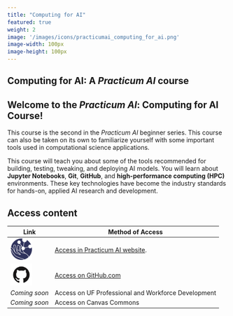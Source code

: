 ```yaml
---
title: "Computing for AI"
featured: true
weight: 2
image: '/images/icons/practicumai_computing_for_ai.png'
image-width: 100px
image-height: 100px
---
```


## Computing for AI: A *Practicum AI* course

## Welcome to the *Practicum AI*: Computing for AI Course! 

This course is the second in the *Practicum AI* beginner series. This course can also be taken on its own to familiarize yourself with some important tools used in computational science applications.  

This course will teach you about some of the tools recommended for building, testing, tweaking, and deploying AI models. You will learn about **Jupyter Notebooks**, **Git**, **GitHub**, and **high-performance computing (HPC)** environments. These key technologies have become the industry standards for hands-on, applied AI research and development.

## Access content

Link | Method of Access
-----|-----------------
<a href="/computing_for_ai/README/"><img src='/images/logo/Practicum_globe.230px.png' width=50 alt='Practiucm AI Globe logo'></a> | <a href="/computing_for_ai/README/">Access in Practicum AI website</a>.
<a href='https://github.com/PracticumAI/computing_for_ai'><img src='/images/GitHub-Mark.png' alt='GitHub.com logo' width=50></a> | <a href='https://github.com/PracticumAI/computing_for_ai'>Access on GitHub.com</a>
*Coming soon* | Access on UF Professional and Workforce Development
*Coming soon* | Access on Canvas Commons



